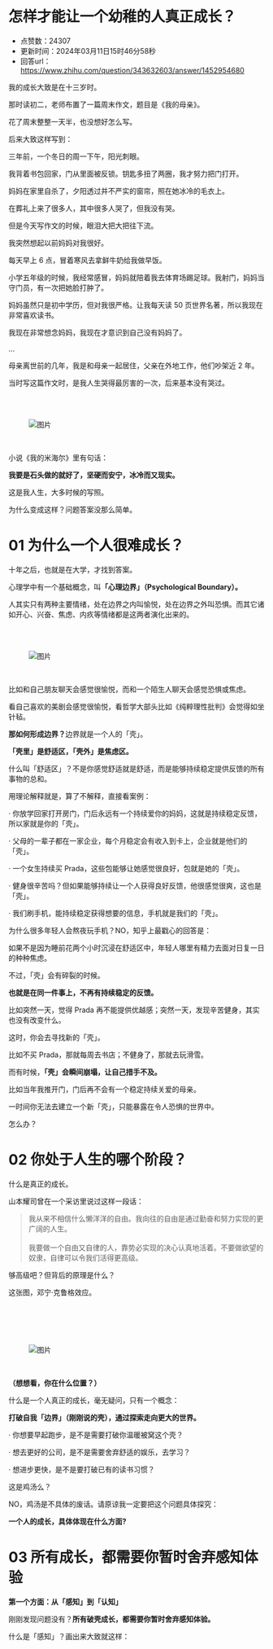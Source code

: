 # 怎样才能让一个幼稚的人真正成长？
- 点赞数：24307
- 更新时间：2024年03月11日15时46分58秒
- 回答url：https://www.zhihu.com/question/343632603/answer/1452954680
<body>
 <p>我的成长大致是在十三岁时。</p>
 <p>那时读初二，老师布置了一篇周末作文，题目是《我的母亲》。</p>
 <p>花了周末整整一天半，也没想好怎么写。</p>
 <p>后来大致这样写到：</p>
 <p>三年前，一个冬日的周一下午，阳光刺眼。</p>
 <p>我背着书包回家，门从里面被反锁。钥匙多扭了两圈，我才努力把门打开。</p>
 <p>妈妈在家里自杀了，夕阳透过并不严实的窗帘，照在她冰冷的毛衣上。</p>
 <p>在葬礼上来了很多人，其中很多人哭了，但我没有哭。</p>
 <p>但是今天写作文的时候，眼泪大把大把往下流。</p>
 <p>我突然想起以前妈妈对我很好。</p>
 <p>每天早上 6 点，冒着寒风去拿鲜牛奶给我做早饭。</p>
 <p>小学五年级的时候，我经常感冒，妈妈就陪着我去体育场踢足球。我射门，妈妈当守门员，有一次把她脸打肿了。</p>
 <p>妈妈虽然只是初中学历，但对我很严格。让我每天读 50 页世界名著，所以我现在非常喜欢读书。</p>
 <p>我现在非常想念妈妈，我现在才意识到自己没有妈妈了。</p>
 <p>…</p>
 <p>母亲离世前的几年，我是和母亲一起居住，父亲在外地工作，他们吵架近 2 年。</p>
 <p>当时写这篇作文时，是我人生哭得最厉害的一次，后来基本没有哭过。</p>
 <br>
 <br>
 <figure>
  <img src="https://pic1.zhimg.com/50/v2-97367d101c2d7fb76f9a66180fe9680f_720w.jpg?source=1940ef5c" alt="图片" data-original-token="v2-97367d101c2d7fb76f9a66180fe9680f" class="content_image">
 </figure>
 <br>
 <p>小说《我的米海尔》里有句话：</p>
 <p><strong>我要是石头做的就好了，坚硬而安宁，冰冷而又现实。</strong></p>
 <p>这是我人生，大多时候的写照。</p>
 <p>为什么变成这样？问题答案没那么简单。</p>
 <h1>01 <strong>为什么一个人很难成长？</strong></h1>
 <p>十年之后，也就是在大学，才找到答案。</p>
 <p>心理学中有一个基础概念，叫<strong>「心理边界」（Psychological Boundary）。</strong></p>
 <p>人其实只有两种主要情绪，处在边界之内叫愉悦，处在边界之外叫恐惧。而其它诸如开心、兴奋、焦虑、内疚等情绪都是这两者演化出来的。</p>
 <br>
 <br>
 <figure>
  <img src="https://pic1.zhimg.com/50/v2-15cdf15babb2cc6e1240c915a590bab1_720w.jpg?source=1940ef5c" alt="图片" data-original-token="v2-15cdf15babb2cc6e1240c915a590bab1" class="content_image">
 </figure>
 <br>
 <p>比如和自己朋友聊天会感觉很愉悦，而和一个陌生人聊天会感觉恐惧或焦虑。</p>
 <p>看自己喜欢的美剧会感觉很愉悦，看哲学大部头比如《纯粹理性批判》会觉得如坐针毡。</p>
 <p><strong>那如何形成边界？</strong>边界就是一个人的「壳」。</p>
 <p><strong>「壳里」是舒适区，「壳外」是焦虑区。</strong></p>
 <p>什么叫「舒适区」？不是你感觉舒适就是舒适，而是能够持续稳定提供反馈的所有事物的总和。</p>
 <p>用理论解释就是，算了不解释，直接看案例：</p>
 <p>· 你放学回家打开房门，门后永远有一个持续爱你的妈妈，这就是持续稳定反馈，所以家就是你的「壳」。</p>
 <p>· 父母的一辈子都在一家企业，每个月稳定会有收入到卡上，企业就是他们的「壳」。</p>
 <p>· 一个女生持续买 Prada，这些包能够让她感觉很良好，包就是她的「壳」。</p>
 <p>· 健身很辛苦吗？但如果能够持续让一个人获得良好反馈，他很感觉很爽，这也是「壳」。</p>
 <p>· 我们刷手机，能持续稳定获得想要的信息，手机就是我们的「壳」。</p>
 <p>为什么很多年轻人会熬夜玩手机？NO，知乎上最戳心的回答是：</p>
 <p>如果不是因为睡前花两个小时沉浸在舒适区中，年轻人哪里有精力去面对日复一日的种种焦虑。</p>
 <p>不过，「壳」会有碎裂的时候。</p>
 <p><strong>也就是在同一件事上，不再有持续稳定的反馈。</strong></p>
 <p>比如突然一天，觉得 Prada 再不能提供优越感；突然一天，发现辛苦健身，其实也没有改变什么。</p>
 <p>这时，你会去寻找新的「壳」。</p>
 <p>比如不买 Prada，那就每周去书店；不健身了，那就去玩滑雪。</p>
 <p>而有时候，<strong>「壳」会瞬间崩塌，让自己措手不及。</strong></p>
 <p>比如当年我推开门，门后再不会有一个稳定持续关爱的母亲。</p>
 <p>一时间你无法去建立一个新「壳」，只能暴露在令人恐惧的世界中。</p>
 <p>怎么办？</p>
 <h1>02 <strong>你处于人生的哪个阶段？</strong></h1>
 <p>什么是真正的成长。</p>
 <p>山本耀司曾在一个采访里说过这样一段话：</p>
 <blockquote>
  我从来不相信什么懒洋洋的自由。我向往的自由是通过勤奋和努力实现的更广阔的人生。
  <br>
  <br>
   我要做一个自由又自律的人，靠势必实现的决心认真地活着。不要做欲望的奴隶，自律可以令我们活得更高级。
 </blockquote>
 <p>够高级吧？但背后的原理是什么？</p>
 <p>这张图，邓宁·克鲁格效应。</p>
 <p><br></p>
 <br>
 <br>
 <figure>
  <img src="https://picx.zhimg.com/50/v2-257342fe9b7841c165f6f2f93b2b6601_720w.jpg?source=1940ef5c" alt="图片" data-original-token="v2-257342fe9b7841c165f6f2f93b2b6601" class="content_image">
 </figure>
 <br>
 <p><strong>（想想看，你在什么位置？）</strong></p>
 <p>什么是一个人真正的成长，毫无疑问，只有一个概念：</p>
 <p><strong>打破自我「边界」（刚刚说的壳），通过探索走向更大的世界。</strong></p>
 <p>· 你想要早起跑步，是不是需要打破你温暖被窝这个壳？</p>
 <p>· 想去更好的公司，是不是需要舍弃舒适的娱乐，去学习？</p>
 <p>· 想进步更快，是不是要打破已有的读书习惯？</p>
 <p>这是鸡汤么？</p>
 <p>NO，鸡汤是不具体的废话。请原谅我一定要把这个问题具体探究：</p>
 <p><strong>一个人的成长，具体体现在什么方面?</strong></p>
 <h1>03 <strong>所有成长，都需要你暂时舍弃感知体验</strong></h1>
 <p><strong> 第一个方面：从「感知」到「认知」</strong></p>
 <p>刚刚发现问题没有？<strong>所有破壳成长，都需要你暂时舍弃感知体验。</strong></p>
 <p>什么是「感知」？画出来大致就这样：</p>
</body>